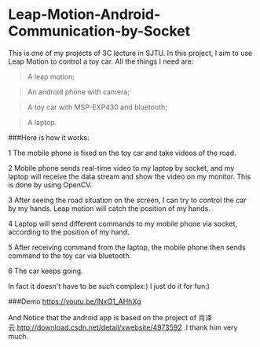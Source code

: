 # Leap-Motion-Android-Communication-by-Socket
This is one of my projects of 3C lecture in SJTU. In this project, I aim to use Leap Motion to control a toy car. 
All the things I need are: 

>A leap motion; 

>An android phone with camera; 

>A toy car with MSP-EXP430 and bluetooth;

>A laptop.
 
###Here is how it works:

1 The mobile phone is fixed on the toy car and take videos of the road.

2 Mobile phone sends real-time video to my laptop by socket, and my laptop will receive the data stream and show the video on my monitor. This is done by using OpenCV.

3 After seeing the road situation on the screen, I can try to control the car by my hands. Leap motion will catch the position of my hands.

4 Laptop will send different commands to my mobile phone via socket, according to the position of my hand.

5 After receiving command from the laptop, the mobile phone then sends command to the toy car via bluetooth.

6 The car keeps going.

In fact it doesn't have to be such complex:) I just do it for fun:)

###Demo
https://youtu.be/lNxO1_AHhXg

And Notice that the android app is based on the project of 肖泽云.http://download.csdn.net/detail/xwebsite/4973592 .I thank him very much. 
